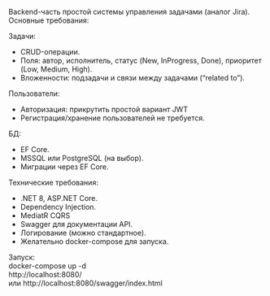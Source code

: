 Backend-часть простой системы управления задачами (аналог Jira).   
Основные требования:

Задачи:
- CRUD-операции.
- Поля: автор, исполнитель, статус (New, InProgress, Done), приоритет (Low, Medium, High).
- Вложенности: подзадачи и связи между задачами (“related to”).

Пользователи:
- Авторизация: прикрутить простой вариант JWT
- Регистрация/хранение пользователей не требуется.

БД:
- EF Core.
- MSSQL или PostgreSQL (на выбор).
- Миграции через EF Core.

Технические требования:

- .NET 8, ASP.NET Core.
- Dependency Injection.
- MediatR CQRS
- Swagger для документации API.
- Логирование (можно стандартное).
- Желательно docker-compose для запуска.

Запуск:   
  docker-compose up -d   
  http://localhost:8080/   
  или http://localhost:8080/swagger/index.html   

